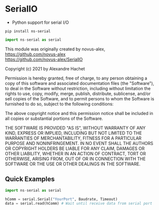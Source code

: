 # SerialIO
 * Python support for serial I/O
 
```
pip install ns-serial
```
```python
import ns-serial as serial
```

This module was originally created by novus-alex,
<br>https://github.com/novus-alex
<br>https://github.com/novus-alex/SerialIO
 
Copyright (c) 2021 by Alexandre Hachet

Permission is hereby granted, free of charge, to any person obtaining a copy
of this software and associated documentation files (the "Software"), to deal
in the Software without restriction, including without limitation the rights
to use, copy, modify, merge, publish, distribute, sublicense, and/or sell
copies of the Software, and to permit persons to whom the Software is
furnished to do so, subject to the following conditions:

The above copyright notice and this permission notice shall be included in all
copies or substantial portions of the Software.

THE SOFTWARE IS PROVIDED "AS IS", WITHOUT WARRANTY OF ANY KIND, EXPRESS OR
IMPLIED, INCLUDING BUT NOT LIMITED TO THE WARRANTIES OF MERCHANTABILITY,
FITNESS FOR A PARTICULAR PURPOSE AND NONINFRINGEMENT. IN NO EVENT SHALL THE
AUTHORS OR COPYRIGHT HOLDERS BE LIABLE FOR ANY CLAIM, DAMAGES OR OTHER
LIABILITY, WHETHER IN AN ACTION OF CONTRACT, TORT OR OTHERWISE, ARISING FROM,
OUT OF OR IN CONNECTION WITH THE SOFTWARE OR THE USE OR OTHER DEALINGS IN THE
SOFTWARE.

## Quick Examples
```python
import ns-serial as serial

hComm = serial.Serial("YourPort", Baudrate, Timeout)
data = serial.read(hComm) # Wait until receive data from serial port
```

